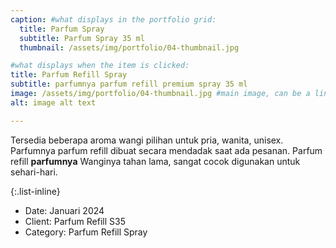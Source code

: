 ```yaml
---
caption: #what displays in the portfolio grid:
  title: Parfum Spray
  subtitle: Parfum Spray 35 ml
  thumbnail: /assets/img/portfolio/04-thumbnail.jpg

#what displays when the item is clicked:
title: Parfum Refill Spray
subtitle: parfumnya parfum refill premium spray 35 ml
image: /assets/img/portfolio/04-thumbnail.jpg #main image, can be a link or a file in assets/img/portfolio
alt: image alt text

---
```

Tersedia beberapa aroma wangi pilihan untuk pria, wanita, unisex.
Parfumnya parfum refill dibuat secara mendadak saat ada pesanan.
Parfum refill **parfumnya** Wanginya tahan lama, sangat cocok digunakan untuk sehari-hari.



{:.list-inline}
- Date: Januari 2024
- Client: Parfum Refill S35
- Category: Parfum Refill Spray


